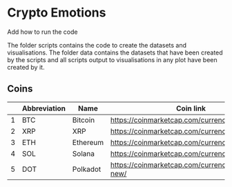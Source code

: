 # Crypto Emotions

Add how to run the code

The folder scripts contains the code to create the datasets and visualisations. The folder data contains the datasets that have been created by the scripts and all scripts output to visualisations in any plot have been created by it.

## Coins
|     | Abbreviation | Name     | Coin link                                          |
| --- | ------------ | -------- | -------------------------------------------------- |
| 1   | BTC          | Bitcoin  | https://coinmarketcap.com/currencies/bitcoin/      |
| 2   | XRP          | XRP      | https://coinmarketcap.com/currencies/xrp/          |
| 3   | ETH          | Ethereum | https://coinmarketcap.com/currencies/ethereum/     |
| 4   | SOL          | Solana   | https://coinmarketcap.com/currencies/solana/       |
| 5   | DOT          | Polkadot | https://coinmarketcap.com/currencies/polkadot-new/ |